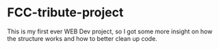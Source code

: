 # FCC-tribute-project
This is my first ever WEB Dev project, so I got some more insight on how the structure works and how to better clean up code.
